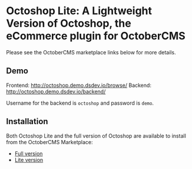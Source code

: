 # Octoshop Lite: A Lightweight Version of Octoshop, the eCommerce plugin for OctoberCMS

Please see the OctoberCMS marketplace links below for more details.


## Demo

Frontend: http://octoshop.demo.dsdev.io/browse/
Backend: http://octoshop.demo.dsdev.io/backend/

Username for the backend is `octoshop` and password is `demo`.


## Installation

Both Octoshop Lite and the full version of Octoshop are available to install from
the OctoberCMS Marketplace:

* [Full version](http://octobercms.com/plugin/feegleweb-octoshop)
* [Lite version](http://octobercms.com/plugin/feegleweb-octoshoplite)
